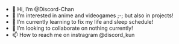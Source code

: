 - 👋 Hi, I’m @Discord-Chan
- 👀 I’m interested in anime and videogames ;-; but also in projects!
- 🌱 I’m currently learning to fix my life and sleep schedule!
- 💞️ I’m looking to collaborate on nothing currently!
- 📫 How to reach me on instragram @discord_kun 

<!---
Discord-Chan/Discord-Chan is a ✨ special ✨ repository because its `README.md` (this file) appears on your GitHub profile.
You can click the Preview link to take a look at your changes.
--->
